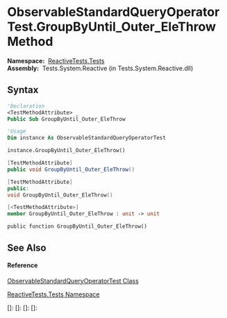 # ObservableStandardQueryOperatorTest.GroupByUntil\_Outer\_EleThrow Method

**Namespace:**  [ReactiveTests.Tests](ReactiveTests.Tests\ReactiveTests.Tests.md)  
**Assembly:**  Tests.System.Reactive (in Tests.System.Reactive.dll)

## Syntax

```vb
'Declaration
<TestMethodAttribute> _
Public Sub GroupByUntil_Outer_EleThrow
```

```vb
'Usage
Dim instance As ObservableStandardQueryOperatorTest

instance.GroupByUntil_Outer_EleThrow()
```

```csharp
[TestMethodAttribute]
public void GroupByUntil_Outer_EleThrow()
```

```c++
[TestMethodAttribute]
public:
void GroupByUntil_Outer_EleThrow()
```

```fsharp
[<TestMethodAttribute>]
member GroupByUntil_Outer_EleThrow : unit -> unit 
```

```jscript
public function GroupByUntil_Outer_EleThrow()
```

## See Also

#### Reference

[ObservableStandardQueryOperatorTest Class](ObservableStandardQueryOperatorTest\ObservableStandardQueryOperatorTest.md)

[ReactiveTests.Tests Namespace](ReactiveTests.Tests\ReactiveTests.Tests.md)

[]: 
[]: 
[]: 
[]: 